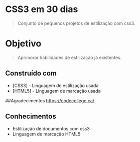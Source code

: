 # CSS3 em 30 dias
> Conjunto de pequenos projetos de estilização com css3. 

# Objetivo
> Aprimorar habilidades de estilização já existentes.

## Construído com

* [CSS3] - Linguagem de estilização usada
* [HTML5] - Linguagem de marcação usada

##Agradecimentos 
https://codecollege.ca/ 

## Conhecimentos

* Estilização de documentos com css3
* Linguagem de marcação HTML5 


